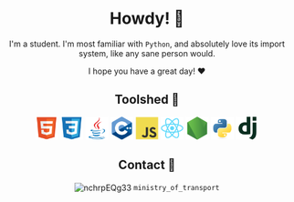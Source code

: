 <h1 align="center">Howdy! 🚀</h1>

<div align="center">
  I'm a student. I'm most familiar with <code>Python</code>, and absolutely love its import system, like any sane person would.

  I hope you have a great day! ❤️
</div>

<h2 align="center">Toolshed 🔨</h2>
<div align="center">
 <!---
 HTML5
 -->
 <a href="https://www.w3.org/html/" target="_blank"> <img src="https://raw.githubusercontent.com/devicons/devicon/master/icons/html5/html5-original.svg" alt="html5" width="40" height="40"/></a>
 <!---
 CSS3
 -->
 <a href="https://www.w3.org/Style/CSS/" target="_blank">
 <img src="https://raw.githubusercontent.com/devicons/devicon/master/icons/css3/css3-original.svg" alt="css3" width="40" height="40"/></a>
 <!---
 Java
 -->
 <a href="https://www.java.com" target="_blank"> <img src="https://raw.githubusercontent.com/devicons/devicon/master/icons/java/java-original.svg" alt="java" width="40" height="40"/></a>
 <!---
 C++
 -->
 <a href="https://www.cplusplus.com/" target="_blank"><img src="https://raw.githubusercontent.com/devicons/devicon/master/icons/cplusplus/cplusplus-original.svg" alt="java" width="40" height="40"/></a>
 <!---
 JavaScript
 -->
 <a href="https://developer.mozilla.org/en-US/docs/Web/JavaScript" target="_blank">
 <img src="https://raw.githubusercontent.com/devicons/devicon/master/icons/javascript/javascript-original.svg" alt="javascript" width="40" height="40"/></a>
 <!---
 React
 -->
 <a href="https://reactjs.org/" target="_blank"> <img src="https://raw.githubusercontent.com/devicons/devicon/master/icons/react/react-original.svg" alt="react" width="40" height="40"/></a>
 <!---
 Node.js
 -->
 <a href="https://nodejs.org" target="_blank"> <img src="https://raw.githubusercontent.com/devicons/devicon/master/icons/nodejs/nodejs-original.svg" alt="nodejs" width="40" height="40"/></a>
 <!---
 Python
 -->
 <a href="https://www.python.org" target="_blank"><img src="https://raw.githubusercontent.com/devicons/devicon/master/icons/python/python-original.svg" alt="python" width="40" height="40"/></a>
 <!---
 Django
 -->
 <a href="https://www.djangoproject.com/" target="_blank"><img src="https://raw.githubusercontent.com/devicons/devicon/master/icons/django/django-plain.svg" alt="django" width="40" height="40"/></a>

<h2 align="center">Contact 📮</h2>

<div align="center">
  <img align="center" src="https://raw.githubusercontent.com/rahuldkjain/github-profile-readme-generator/master/src/images/icons/Social/discord.svg" alt="nchrpEQg33" height="30" width="40" /> <code>ministry_of_transport</code>
</div>
